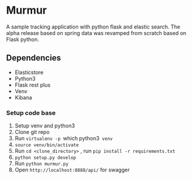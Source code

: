# Murmur
A sample tracking application with python flask and elastic search. The alpha release based on spring data was revamped from scratch based on Flask python.

## Dependencies
* Elasticstore
* Python3
* Flask rest plus
* Venv
* Kibana

### Setup code base
1. Setup venv and python3
2. Clone git repo
3. Run `virtualenv -p `which python3` venv`
4. `source venv/bin/activate`
5. Run `cd <clone_directory>` , run `pip install -r requirements.txt`
6. `python setup.py develop`
7. Run `python murmur.py`
8. Open `http://localhost:8888/api/` for swagger
